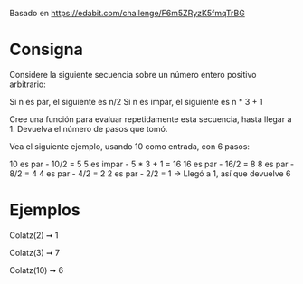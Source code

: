 Basado en https://edabit.com/challenge/F6m5ZRyzK5fmqTrBG

# Consigna

Considere la siguiente secuencia sobre un número entero positivo arbitrario:

Si n es par, el siguiente es n/2
Si n es impar, el siguiente es n * 3 + 1

Cree una función para evaluar repetidamente esta secuencia, hasta llegar a 1. Devuelva el número de pasos que tomó.

Vea el siguiente ejemplo, usando 10 como entrada, con 6 pasos:

10 es par - 10/2 = 5
5 es impar - 5 * 3 + 1 = 16
16 es par - 16/2 = 8
8 es par - 8/2 = 4
4 es par - 4/2 = 2
2 es par - 2/2 = 1 -> Llegó a 1, así que devuelve 6

# Ejemplos

Colatz(2) ➞ 1

Colatz(3) ➞ 7

Colatz(10) ➞ 6